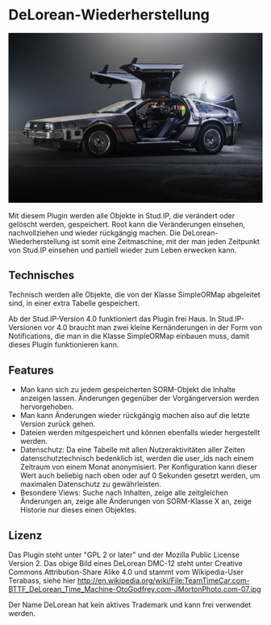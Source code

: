 # DeLorean-Wiederherstellung

![DeLorean](https://raw.githubusercontent.com/Krassmus/DeLorean/master/assets/TeamTimeCar.com-BTTF_DeLorean_Time_Machine-OtoGodfrey.com-JMortonPhoto.com-07.jpg)

Mit diesem Plugin werden alle Objekte in Stud.IP, die verändert oder gelöscht werden, gespeichert. Root kann die Veränderungen einsehen, nachvollziehen und wieder rückgängig machen. Die DeLorean-Wiederherstellung ist somit eine Zeitmaschine, mit der man jeden Zeitpunkt von Stud.IP einsehen und partiell wieder zum Leben erwecken kann.

## Technisches

Technisch werden alle Objekte, die von der Klasse SimpleORMap abgeleitet sind, in einer extra Tabelle gespeichert.

Ab der Stud.IP-Version 4.0 funktioniert das Plugin frei Haus. In Stud.IP-Versionen vor 4.0 braucht man zwei kleine Kernänderungen in der Form von Notifications, die man in die Klasse SimpleORMap einbauen muss, damit dieses Plugin funktionieren kann.

## Features

* Man kann sich zu jedem gespeicherten SORM-Objekt die Inhalte anzeigen lassen. Änderungen gegenüber der Vorgängerversion werden hervorgehoben.
* Man kann Änderungen wieder rückgängig machen also auf die letzte Version zurück gehen.
* Dateien werden mitgespeichert und können ebenfalls wieder hergestellt werden.
* Datenschutz: Da eine Tabelle mit allen Nutzeraktivitäten aller Zeiten datenschutztechnisch bedenklich ist, werden die user_ids nach einem Zeitraum von einem Monat anonymisiert. Per Konfiguration kann dieser Wert auch beliebig nach oben oder auf 0 Sekunden gesetzt werden, um maximalen Datenschutz zu gewährleisten.
* Besondere Views: Suche nach Inhalten, zeige alle zeitgleichen Änderungen an, zeige alle Änderungen von SORM-Klasse X an, zeige Historie nur dieses einen Objektes.

## Lizenz

Das Plugin steht unter "GPL 2 or later" und der Mozilla Public License Version 2. 
Das obige Bild eines DeLorean DMC-12 steht unter Creative Commons Attribution-Share Alike 4.0 und stammt vom Wikipedia-User Terabass, siehe hier http://en.wikipedia.org/wiki/File:TeamTimeCar.com-BTTF_DeLorean_Time_Machine-OtoGodfrey.com-JMortonPhoto.com-07.jpg

Der Name DeLorean hat kein aktives Trademark und kann frei verwendet werden.

